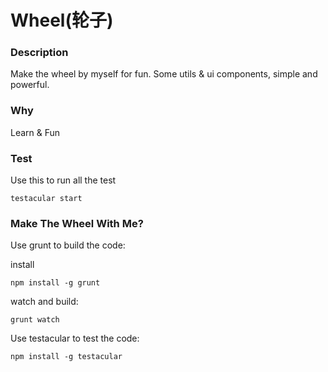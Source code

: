 Wheel(轮子)
==========

### Description ###

Make the wheel by myself for fun. Some utils & ui components, simple and powerful.

### Why ###

Learn & Fun

### Test ###

Use this to run all the test

```shell
testacular start
```

### Make The Wheel With Me? ###

Use grunt to build the code:

install

```shell
npm install -g grunt
```

watch and build:
```shell
grunt watch
```

Use testacular to test the code:
```shell
npm install -g testacular
```